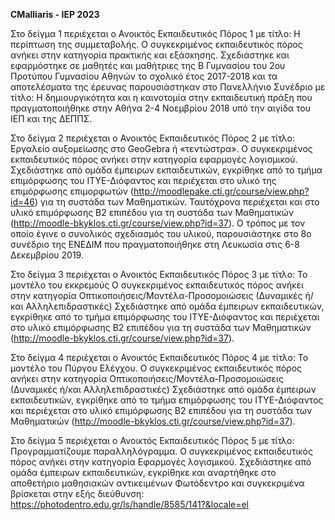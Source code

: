 **CMalliaris - IEP 2023**

Στο δείγμα 1 περιέχεται ο Ανοικτός Εκπαιδευτικός Πόρος 1 με τίτλο: Η περίπτωση της συμμεταβολής.
Ο συγκεκριμένος εκπαιδευτικός πόρος ανήκει στην κατηγορία πρακτικής και εξάσκησης.
Σχεδιάστηκε και εφαρμόστηκε σε μαθητές και μαθήτριες της Β Γυμνασίου του 2ου Προτύπου Γυμνασίου Αθηνών το σχολικό έτος 2017-2018 και τα αποτελέσματα της έρευνας παρουσιάστηκαν στο 
Πανελλήνιο Συνέδριο με τίτλο: Η δημιουργικότητα και η καινοτομία στην εκπαιδευτική πράξη που πραγματοποιήθηκε στην Αθήνα 2-4 Νοεμβρίου 2018 υπό την αιγίδα του ΙΕΠ και της ΔΕΠΠΣ. 

Στο δείγμα 2 περιέχεται ο Ανοικτός Εκπαιδευτικός Πόρος 2 με τίτλο: Εργαλείο αυξομείωσης στο GeoGebra ή «τεντώστρα».
Ο συγκεκριμένος εκπαιδευτικός πόρος ανήκει στην κατηγορία εφαρμογές λογισμικού.
Σχεδιάστηκε από ομάδα έμπειρων εκπαιδευτικών, εγκρίθηκε από το τμήμα επιμόρφωσης του ΙΤΥΕ-Διόφαντος και περιέχεται στο υλικό της επιμόρφωσης επιμορφωτών (http://moodlepake.cti.gr/course/view.php?id=46) για τη συστάδα των Μαθηματικών.
Ταυτόχρονα περιέχεται και στο υλικό επιμόρφωσης Β2 επιπέδου για τη συστάδα των Μαθηματικών (http://moodle-bkyklos.cti.gr/course/view.php?id=37).
Ο τρόπος με τον οποίο έγινε ο συνολικός σχεδιασμός του υλικού, παρουσιάστηκε στο 8ο συνέδριο της ΕΝΕΔΙΜ που πραγματοποιήθηκε στη Λευκωσία στις 6-8 Δεκεμβρίου 2019.

Στο δείγμα 3 περιέχεται ο Ανοικτός Εκπαιδευτικός Πόρος 3 με τίτλο: Το μοντέλο του εκκρεμούς
Ο συγκεκριμένος εκπαιδευτικός πόρος ανήκει στην κατηγορία Οπτικοποιήσεις/Μοντέλα-Προσομοιώσεις (Δυναμικές ή/και Αλληλεπιδραστικές)
Σχεδιάστηκε από ομάδα έμπειρων εκπαιδευτικών, εγκρίθηκε από το τμήμα επιμόρφωσης του ΙΤΥΕ-Διόφαντος και περιέχεται στο υλικό επιμόρφωσης Β2 επιπέδου για τη συστάδα των Μαθηματικών (http://moodle-bkyklos.cti.gr/course/view.php?id=37).

Στο δείγμα 4 περιέχεται ο Ανοικτός Εκπαιδευτικός Πόρος 4 με τίτλο: Το μοντέλο του Πύργου Ελέγχου.
Ο συγκεκριμένος εκπαιδευτικός πόρος ανήκει στην κατηγορία Οπτικοποιήσεις/Μοντέλα-Προσομοιώσεις (Δυναμικές ή/και Αλληλεπιδραστικές)
Σχεδιάστηκε από ομάδα έμπειρων εκπαιδευτικών, εγκρίθηκε από το τμήμα επιμόρφωσης του ΙΤΥΕ-Διόφαντος και περιέχεται στο υλικό επιμόρφωσης Β2 επιπέδου για τη συστάδα των Μαθηματικών (http://moodle-bkyklos.cti.gr/course/view.php?id=37).

Στο δείγμα 5 περιέχεται ο Ανοικτός Εκπαιδευτικός Πόρος 5 με τίτλο: Προγραμματίζουμε παραλληλόγραμμα.
Ο συγκεκριμένος εκπαιδευτικός πόρος ανήκει στην κατηγορία Εφαρμογές λογισμικού.
Σχεδιάστηκε από ομάδα έμπειρων εκπαιδευτικών, εγκρίθηκε και αναρτήθηκε στο αποθετήριο μαθησιακών αντικειμένων Φωτόδεντρο και συγκεκριμένα βρίσκεται στην εξής διεύθυνση:
https://photodentro.edu.gr/ls/handle/8585/141?&locale=el
